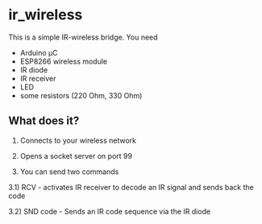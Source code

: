 # ir_wireless

This is a simple IR-wireless bridge. You need

- Arduino µC
- ESP8266 wireless module
- IR diode
- IR receiver
- LED
- some resistors (220 Ohm, 330 Ohm)

What does it?
-------------

1) Connects to your wireless network

2) Opens a socket server on port 99

3) You can send two commands

3.1) RCV - activates IR receiver to decode an IR signal and sends back the code

3.2) SND code - Sends an IR code sequence via the IR diode
